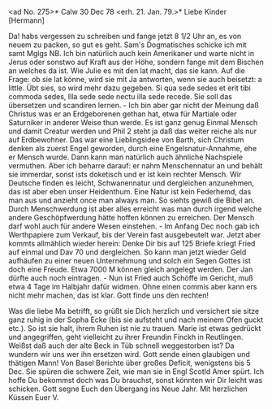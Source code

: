 <ad No. 275>* Calw 30 Dec 78
 <erh. 21. Jan. 79.>*
Liebe Kinder [Hermann]

Da! habs vergessen zu schreiben und fange jetzt 8 1/2 Uhr an, es von neuem zu packen, so gut es geht. Sam's Dogmatisches schicke ich mit samt Mglgs NB. Ich bin natürlich auch kein Amerikaner und warte nicht in Jerus oder sonstwo auf Kraft aus der Höhe, sondern fange mit dem Bischen an welches da ist. Wie Julie es mit den lat macht, das sie kann. Auf die Frage: ob sie lat könne, wird sie mit Ja antworten, wenn sie auch beisetzt: a little. Übt sies, so wird mehr dazu gegeben. Si qua sede sedes et erit tibi commoda sedes, Illa sede sede nectu illa sede recede. Sie soll das übersetzen und scandiren lernen. - Ich bin aber gar nicht der Meinung daß Christus was er an Erdgeborenen gethan hat, etwa für Martiale oder Saturniker in anderer Weise thun werde. Es ist ganz genug Einmal Mensch und damit Creatur werden und Phil 2 steht ja daß das weiter reiche als nur auf Erdbewohner. Das war eine Lieblingsidee von Barth, sich Christum denken als zuerst Engel geworden, durch eine Engelsnatur-Annahme, ehe er Mensch wurde. Dann kann man natürlich auch ähnliche Nachspiele vermuthen. Aber ich beharre darauf: er nahm Menschennatur an und behält sie immerdar, sonst ists doketisch und er ist kein rechter Mensch. Wir Deutsche finden es leicht, Schwanennatur und dergleichen anzunehmen, das ist aber eben unser Heidenthum. Eine Natur ist kein Federhemd, das man aus und anzieht once man always man. So siehts gewiß die Bibel an. Durch Menschwerdung ist aber alles erreicht was man durch irgend welche andere Geschöpfwerdung hätte hoffen können zu erreichen. Der Mensch darf wohl auch für andere Wesen einstehen. - Im Anfang Dec noch gab ich Werthpapiere zum Verkauf, bis der Verein fast ausgebeutelt war. Jetzt aber kommts allmählich wieder herein: Denke Dir bis auf 125 Briefe kriegt Fried auf einmal und Dav 70 und dergleichen. So kann man jetzt wieder Geld aufhäufen zu einer neuen Unternehmung und solch ein Segen Gottes ist doch eine Freude. Etwa 7000 M können gleich angelegt werden. Der Jan dürfte auch noch eintragen. - Nun ist Fried auch Schöffe im Gericht, muß etwa 4 Tage im Halbjahr dafür widmen. Ohne einen commis aber kann ers nicht mehr machen, das ist klar. Gott finde uns den rechten!

Was die liebe Ma betrifft, so grüßt sie Dich herzlich und versichert sie sitze ganz ruhig in der Sopha Ecke (bis sie aufsteht und nach meinem Ofen guckt etc.). So ist sie halt, ihrem Ruhen ist nie zu trauen. Marie ist etwas gedrückt und angegriffen, geht vielleicht zu ihrer Freundin Finckh in Reutlingen. Weißst daß auch der alte Beck in Tüb schnell weggestorben ist? Da wundern wir uns wer ihn ersetzen wird. Gott sende einen glaubigen und thätigen Mann! Von Basel Berichte über großes Deficit, wenigstens bis 5 Dec. Sie spüren die schwere Zeit, wie man sie in Engl Scotld Amer spürt. Ich hoffe Du bekommst doch was Du brauchst, sonst könnten wir Dir leicht was schicken. Gott segne Euch den Übergang ins Neue Jahr. Mit herzlichen Küssen
 Euer V.
